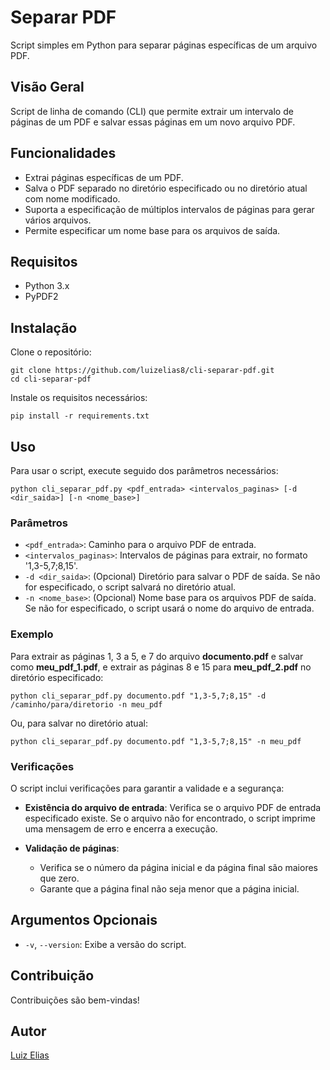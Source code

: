# Separar PDF

Script simples em Python para separar páginas específicas de um arquivo PDF.

## Visão Geral

Script de linha de comando (CLI) que permite extrair um intervalo de páginas de um PDF e salvar essas páginas em um novo arquivo PDF.

## Funcionalidades

- Extrai páginas específicas de um PDF.
- Salva o PDF separado no diretório especificado ou no diretório atual com nome modificado.
- Suporta a especificação de múltiplos intervalos de páginas para gerar vários arquivos.
- Permite especificar um nome base para os arquivos de saída.

## Requisitos

- Python 3.x
- PyPDF2

## Instalação

Clone o repositório:

```
git clone https://github.com/luizelias8/cli-separar-pdf.git
cd cli-separar-pdf
```

Instale os requisitos necessários:
```
pip install -r requirements.txt
```

## Uso

Para usar o script, execute seguido dos parâmetros necessários:

```
python cli_separar_pdf.py <pdf_entrada> <intervalos_paginas> [-d <dir_saida>] [-n <nome_base>]
```

### Parâmetros

- `<pdf_entrada>`: Caminho para o arquivo PDF de entrada.
- `<intervalos_paginas>`: Intervalos de páginas para extrair, no formato '1,3-5,7;8,15'.
- `-d <dir_saida>`: (Opcional) Diretório para salvar o PDF de saída. Se não for especificado, o script salvará no diretório atual.
- `-n <nome_base>`: (Opcional) Nome base para os arquivos PDF de saída. Se não for especificado, o script usará o nome do arquivo de entrada.

### Exemplo

Para extrair as páginas 1, 3 a 5, e 7 do arquivo **documento.pdf** e salvar como **meu_pdf_1.pdf**, e extrair as páginas 8 e 15 para **meu_pdf_2.pdf** no diretório especificado:

```
python cli_separar_pdf.py documento.pdf "1,3-5,7;8,15" -d /caminho/para/diretorio -n meu_pdf
```

Ou, para salvar no diretório atual:

```
python cli_separar_pdf.py documento.pdf "1,3-5,7;8,15" -n meu_pdf
```

### Verificações

O script inclui verificações para garantir a validade e a segurança:

- **Existência do arquivo de entrada**: Verifica se o arquivo PDF de entrada especificado existe. Se o arquivo não for encontrado, o script imprime uma mensagem de erro e encerra a execução.

- **Validação de páginas**:
  - Verifica se o número da página inicial e da página final são maiores que zero.
  - Garante que a página final não seja menor que a página inicial.

## Argumentos Opcionais
- `-v`, `--version`: Exibe a versão do script.

## Contribuição

Contribuições são bem-vindas!

## Autor

[Luiz Elias](https://github.com/luizelias8)